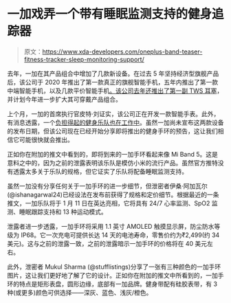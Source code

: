 # 一加戏弄一个带有睡眠监测支持的健身追踪器

> 原文：<https://www.xda-developers.com/oneplus-band-teaser-fitness-tracker-sleep-monitoring-support/>

去年，一加在其产品组合中增加了几款新设备。在过去 5 年坚持经济型旗舰产品后，该公司于 2020 年推出了第一款真正的旗舰智能手机，五年内推出了第一款中端智能手机，以及几款平价智能手机[。该公司去年还推出了第一副 TWS 耳塞](https://www.xda-developers.com/oneplus-nord-n10-5g-nord-n100-specs-features-pricing-availability/)，并计划今年进一步扩大其可穿戴产品组合。

上个月，一加的首席执行官皮特·刘证实，该公司正在开发一款智能手表。此外，有消息透露，一个[负担得起的健身乐队也在工作中](https://www.xda-developers.com/oneplus-band-fitness-tracker-price-and-release/)。虽然一加尚未宣布这两款设备的发布日期，但该公司现在已经开始分享即将推出的健身手环的预告，这让我们相信它可能很快就会推出。

正如你在附加的推文中看到的，即将到来的一加手环看起来像 Mi Band 5。这是意料之中的，因为之前的泄露表明该乐队是模仿小米的流行产品。虽然官方推特没有透露太多关于乐队的规格，但它证实了乐队将配备睡眠监测支持。

虽然一加没有分享任何关于一加手环的进一步细节，但泄密者伊桑·阿加瓦尔(@ishanagarwal24)已经设法在发布前获得了规格和定价细节。根据最近的一条推文，一加乐队将于 1 月 11 日在英达亮相，它将具有 24/7 心率监测、SpO2 监测、睡眠跟踪支持和 13 种运动模式。

泄露者进一步透露，一加手环将采用 1.1 英寸 AMOLED 触摸显示屏，防尘防水等级为 IP68。它一次充电可提供长达 14 天的电池寿命，零售价约为₹2,499(约 34 美元)。这与之前的泄露一致，之前的泄露暗示一加手环的价格将在 40 美元左右。

此外，泄密者 Mukul Sharma (@stufflistings)分享了一张有三种颜色的一加手环图片，这让我们更好地了解了它的设计。正如你在附加的推文中所看到的，一加手环的特点是矩形表盘，圆形边缘，底部有一加品牌。健身带配有硅胶表带，有 3 种(或更多)颜色可供选择——深灰、蓝色、浅灰/橙色。